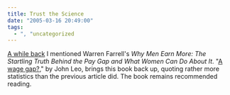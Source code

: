 ```yaml
---
title: Trust the Science
date: "2005-03-16 20:49:00"
tags:
  - ", "uncategorized
---
```

<p> <a href="./view.php?date=20050308-1043">A while back</a> I
mentioned Warren Farrell's <em>Why Men Earn More: The Startling
Truth Behind the Pay Gap and What Women Can Do About It</em>.  "<a href="http://www.townhall.com/columnists/johnleo/jl20050314.shtml">A
wage gap?</a>," by John Leo, brings this book back up, quoting
rather more statistics than the previous article did.  The book
remains recommended reading.</p>

